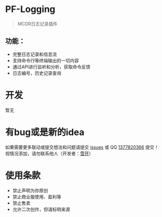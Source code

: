 # PF-Logging
> MCDR日志记录插件

## 功能：

- 完整日志记录和信息流
- 支持命令行等终端输出的一切内容
- 通过API进行监听和分析，获取命令反馈
- 日志编号，历史记录查询

# 开发

暂无

# 有bug或是新的idea
如果需要更多联动或提交想法和问题请提交 [issues](https://github.com/LoosePrince/PF-Logging/issues) 或 QQ [1377820366](http://wpa.qq.com/msgrd?v=3&uin=1377820366&site=qq&menu=yes) 提交！ <br />
视情况添加，请勿联系他人（开发者：[雪开](https://github.com/XueK66)）

# 使用条款
- 禁止声明为你原创
- 禁止商业服使用、盈利等
- 禁止售卖
- 允许二次创作，但请标明来源
